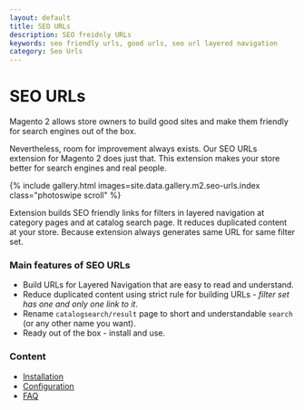 ```yaml
---
layout: default
title: SEO URLs
description: SEO freidnly URLs
keywords: seo friendly urls, good urls, seo url layered navigation
category: Seo Urls
---
```


# SEO URLs

Magento 2 allows store owners to build good sites and make them friendly for search engines out of the box.

Nevertheless, room for improvement always exists. Our SEO URLs extension for Magento 2 does just that. This extension makes your store better for search engines and real people.

{% include gallery.html images=site.data.gallery.m2.seo-urls.index class="photoswipe scroll" %}

Extension builds SEO friendly links for filters in layered navigation at category pages and at catalog search page. It reduces duplicated content at your store. Because extension always generates same URL for same filter set.

### Main features of SEO URLs

 -  Build URLs for Layered Navigation that are easy to read and understand.
 -  Reduce duplicated content using strict rule for building URLs - *filter set has one and only one link to it*.
 -  Rename `catalogsearch/result` page to short and understandable `search` (or any other name you want).
 -  Ready out of the box - install and use.

### Content

 -  [Installation](installation/)
 -  [Configuration](configuration/)
 -  [FAQ](faq/)
